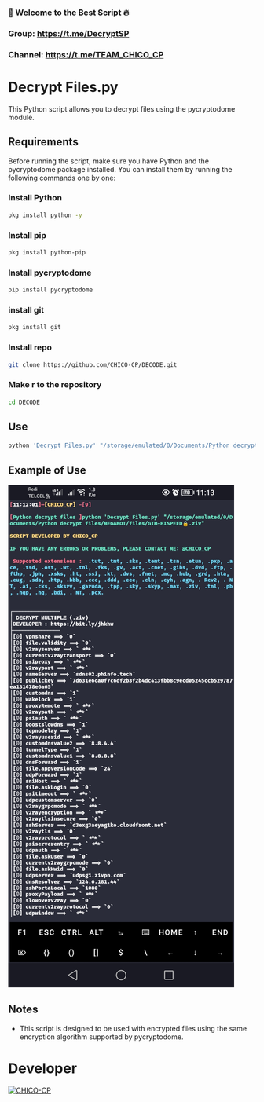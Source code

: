 ### 🌟 Welcome to the Best Script 🔥

### Group: https://t.me/DecryptSP
### Channel: https://t.me/TEAM_CHICO_CP

# Decrypt Files.py

This Python script allows you to decrypt files using the pycryptodome module.

## Requirements

Before running the script, make sure you have Python and the pycryptodome package installed. You can install them by running the following commands one by one:

### Install Python
```bash
pkg install python -y
```

### Install pip
```bash
pkg install python-pip
```

### Install pycryptodome
```bash
pip install pycryptodome
```
### install git
```bash
pkg install git
```
### Install repo
```bash
git clone https://github.com/CHICO-CP/DECODE.git
```
### Make r to the repository
```bash
cd DECODE
```
## Use
```bash
python 'Decrypt Files.py' "/storage/emulated/0/Documents/Python decrypt files/MEGABOT/files/GTM-HISPEED🔒.ziv"
```
## Example of Use

![Example of use](https://github.com/CHICO-CP/DECODE/raw/main/IGNORE/Screenshot_20240206_111340.jpg)

## Notes

- This script is designed to be used with encrypted files using the same encryption algorithm supported by pycryptodome.

 # Developer
<a href="https://github.com/CHICO-CP"><img src="https://github.com/CHICO-CP.png" width="140" height="140" alt="CHICO-CP"/></a>

